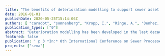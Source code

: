 ```yaml
---
title: "The benefits of deterioration modelling to support sewer asset management strategies"
date: 2016-01-01
publishDate: 2020-05-25T15:14:06Z
authors: [ "caradot", "sonnenberg", "Kropp, I.", "Ringe, A.", "Denhez, S.", "Hartmann, A.", "rouault" ]
publication_types: ["0"]
abstract: "Deterioration modelling has been developed in the last decades to support operators and municipalities in defining mid-long term asset management strategies with limited availability of sewer condition data (CCTV). Modelling can help validating and showing the viability of current strategies or provide information to justify the relevance of additional investments and expenditures. Several modelling approaches are now available but not commonly used by sewer operators and municipalities to support strategies mainly because of the lack of real scale demonstration of the tangible benefits provided. Indeed, most of these models fail to show that they can adequately forecast future conditions (Ana and Bauwens, 2010; Scheidegger et al., 2011; WERF, 2012)."
featured: false
publication: ' p 3 *In:* 8th International Conference on Sewer Processes and Networks. Rotterdam, The Netherlands. 31 August – 2 September 2016'
projects: ["sema"]
---
```



